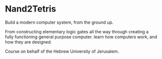 # Nand2Tetris
Build a modern computer system, from the ground up.

From constructing elementary logic gates all the way through creating a fully functioning general purpose computer. 
learn how computers work, and how they are designed.

Course on behalf of the Hebrew University of Jerusalem.
